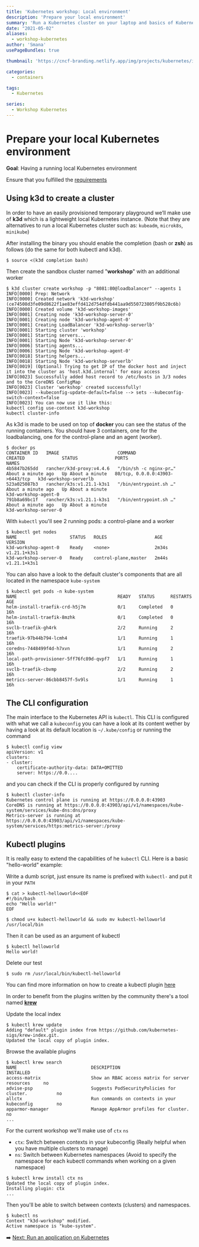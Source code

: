 ```yaml
---
title: 'Kubernetes workshop: Local environment'
description: 'Prepare your local environment'
summary: 'Run a Kubernetes cluster on your laptop and basics of Kubernetes plugins'
date: "2021-05-02"
aliases:
  - workshop-kubernetes
author: 'Smana'
usePageBundles: true

thumbnail: 'https://cncf-branding.netlify.app/img/projects/kubernetes/icon/black/kubernetes-icon-black.png'

categories:
  - containers

tags:
  - Kubernetes

series:
  - Workshop Kubernetes
---
```


# Prepare your local Kubernetes environment

**Goal**: Having a running local Kubernetes environment

Ensure that you fulfilled the [requirements](../README.md#Requirements)

## Using k3d to create a cluster

In order to have an easily provisioned temporary playground we’ll make use of **k3d** which is a lightweight local Kubernetes instance.
(Note that they are alternatives to run a local Kubernetes cluster such as: `kubeadm`, `microk8s`, `minikube`)

After installing the binary you should enable the completion (bash or **zsh**) as follows (do the same for both kubectl and k3d).

```console
$ source <(k3d completion bash)
```

Then create the sandbox cluster named "**workshop**" with an additional worker

```console
$ k3d cluster create workshop -p "8081:80@loadbalancer" --agents 1
INFO[0000] Prep: Network
INFO[0000] Created network 'k3d-workshop' (ce74508d3fe09d8622f1ae83effd412d754dfdb441aa9d550723805f9b528c6b)
INFO[0000] Created volume 'k3d-workshop-images'
INFO[0001] Creating node 'k3d-workshop-server-0'
INFO[0001] Creating node 'k3d-workshop-agent-0'
INFO[0001] Creating LoadBalancer 'k3d-workshop-serverlb'
INFO[0001] Starting cluster 'workshop'
INFO[0001] Starting servers...
INFO[0001] Starting Node 'k3d-workshop-server-0'
INFO[0006] Starting agents...
INFO[0006] Starting Node 'k3d-workshop-agent-0'
INFO[0018] Starting helpers...
INFO[0018] Starting Node 'k3d-workshop-serverlb'
INFO[0019] (Optional) Trying to get IP of the docker host and inject it into the cluster as 'host.k3d.internal' for easy access
INFO[0023] Successfully added host record to /etc/hosts in 3/3 nodes and to the CoreDNS ConfigMap
INFO[0023] Cluster 'workshop' created successfully!
INFO[0023] --kubeconfig-update-default=false --> sets --kubeconfig-switch-context=false
INFO[0023] You can now use it like this:
kubectl config use-context k3d-workshop
kubectl cluster-info
```

As k3d is made to be used on top of **docker** you can see the status of the running containers. You should have 3 containers, one for the loadbalancing, one for the control-plane and an agent (worker).

```console
$ docker ps
CONTAINER ID   IMAGE                      COMMAND                  CREATED              STATUS              PORTS                             NAMES
4b5847b265dd   rancher/k3d-proxy:v4.4.6   "/bin/sh -c nginx-pr…"   About a minute ago   Up About a minute   80/tcp, 0.0.0.0:43903->6443/tcp   k3d-workshop-serverlb
523a025087b3   rancher/k3s:v1.21.1-k3s1   "/bin/entrypoint.sh …"   About a minute ago   Up About a minute                                     k3d-workshop-agent-0
791b8a69bc1f   rancher/k3s:v1.21.1-k3s1   "/bin/entrypoint.sh …"   About a minute ago   Up About a minute                                     k3d-workshop-server-0
```

With `kubectl` you'll see 2 running pods: a control-plane and a worker

```console
$ kubectl get nodes
NAME                    STATUS   ROLES                  AGE     VERSION
k3d-workshop-agent-0    Ready    <none>                 2m34s   v1.21.1+k3s1
k3d-workshop-server-0   Ready    control-plane,master   2m44s   v1.21.1+k3s1
```

You can also have a look to the default cluster's components that are all located in the namespace `kube-system`

```console
$ kubectl get pods -n kube-system
NAME                                      READY   STATUS      RESTARTS   AGE
helm-install-traefik-crd-h5j7m            0/1     Completed   0          16h
helm-install-traefik-8mzhk                0/1     Completed   0          16h
svclb-traefik-gh4rk                       2/2     Running     2          16h
traefik-97b44b794-lcmh4                   1/1     Running     1          16h
coredns-7448499f4d-h7xvn                  1/1     Running     2          16h
local-path-provisioner-5ff76fc89d-qvpf7   1/1     Running     1          16h
svclb-traefik-cbvmp                       2/2     Running     2          16h
metrics-server-86cbb8457f-5v9ls           1/1     Running     1          16h
```

## The CLI configuration

The main interface to the Kubernetes API is `kubectl`. This CLI is configured with what we call a `kubeconfig`
you can have a look at its content wether by having a look at its default location is `~/.kube/config` or running the command

```console
$ kubectl config view
apiVersion: v1
clusters:
- cluster:
    certificate-authority-data: DATA+OMITTED
    server: https://0.0....
```

and you can check if the CLI is properly configured by running

```console
$ kubectl cluster-info
Kubernetes control plane is running at https://0.0.0.0:43903
CoreDNS is running at https://0.0.0.0:43903/api/v1/namespaces/kube-system/services/kube-dns:dns/proxy
Metrics-server is running at https://0.0.0.0:43903/api/v1/namespaces/kube-system/services/https:metrics-server:/proxy
```

## Kubectl plugins

It is really easy to extend the capabilities of he `kubectl` CLI.
Here is a basic "hello-world" example:

Write a dumb script, just ensure its name is prefixed with `kubectl-` and put it in your `PATH`

```console
$ cat > kubectl-helloworld<<EOF
#!/bin/bash
echo "Hello world!"
EOF

$ chmod u+x kubectl-helloworld && sudo mv kubectl-helloworld /usr/local/bin
```

Then it can be used as an argument of kubectl

```console
$ kubectl helloworld
Hello world!
```

Delete our test

```console
$ sudo rm /usr/local/bin/kubectl-helloworld
```

You can find more information on how to create a kubectl plugin [here](https://kubernetes.io/docs/tasks/extend-kubectl/kubectl-plugins/)

In order to benefit from the plugins written by the community there's a tool named [**krew**](https://krew.sigs.k8s.io/)

Update the local index

```console
$ kubectl krew update
Adding "default" plugin index from https://github.com/kubernetes-sigs/krew-index.git.
Updated the local copy of plugin index.
```

Browse the available plugins

```console
$ kubectl krew search
NAME                            DESCRIPTION                                         INSTALLED
access-matrix                   Show an RBAC access matrix for server resources     no
advise-psp                      Suggests PodSecurityPolicies for cluster.           no
allctx                          Run commands on contexts in your kubeconfig         no
apparmor-manager                Manage AppArmor profiles for cluster.               no
...
```

For the current workshop we'll make use of `ctx` `ns`

* `ctx`: Switch between contexts in your kubeconfig (Really helpful when you have multiple clusters to manage)
* `ns`: Switch between Kubernetes namespaces (Avoid to specify the namespace for each kubectl commands when working on a given namespace)

```console
$ kubectl krew install ctx ns
Updated the local copy of plugin index.
Installing plugin: ctx
...
```

Then you'll be able to switch between contexts (clusters) and namespaces.

```console
$ kubectl ns
Context "k3d-workshop" modified.
Active namespace is "kube-system".
```

:arrow_right: [Next: Run an application on Kubernetes](/post/series/workshop_kubernetes/run_app/)
